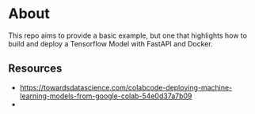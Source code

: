# About

This repo aims to provide a basic example, but one that highlights how to build and deploy a Tensorflow Model with FastAPI and Docker.  


## Resources

- https://towardsdatascience.com/colabcode-deploying-machine-learning-models-from-google-colab-54e0d37a7b09
- 
